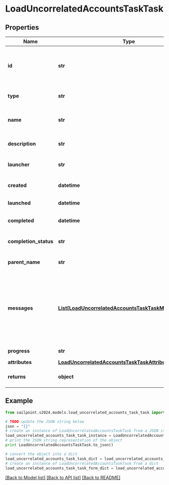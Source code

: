 # LoadUncorrelatedAccountsTaskTask


## Properties

Name | Type | Description | Notes
------------ | ------------- | ------------- | -------------
**id** | **str** | System-generated unique ID of the task this taskStatus represents | [optional] 
**type** | **str** | Type of task this task represents | [optional] 
**name** | **str** | The name of uncorrelated accounts process | [optional] 
**description** | **str** | The description of the task | [optional] 
**launcher** | **str** | The user who initiated the task | [optional] 
**created** | **datetime** | The Task creation date | [optional] 
**launched** | **datetime** | The task start date | [optional] 
**completed** | **datetime** | The task completion date | [optional] 
**completion_status** | **str** | Task completion status. | [optional] 
**parent_name** | **str** | Name of the parent task if exists. | [optional] 
**messages** | [**List[LoadUncorrelatedAccountsTaskTaskMessagesInner]**](LoadUncorrelatedAccountsTaskTaskMessagesInner.md) | List of the messages dedicated to the report.  From task definition perspective here usually should be warnings or errors. | [optional] 
**progress** | **str** | Current task state. | [optional] 
**attributes** | [**LoadUncorrelatedAccountsTaskTaskAttributes**](LoadUncorrelatedAccountsTaskTaskAttributes.md) |  | [optional] 
**returns** | **object** | Return values from the task | [optional] 

## Example

```python
from sailpoint.v2024.models.load_uncorrelated_accounts_task_task import LoadUncorrelatedAccountsTaskTask

# TODO update the JSON string below
json = "{}"
# create an instance of LoadUncorrelatedAccountsTaskTask from a JSON string
load_uncorrelated_accounts_task_task_instance = LoadUncorrelatedAccountsTaskTask.from_json(json)
# print the JSON string representation of the object
print LoadUncorrelatedAccountsTaskTask.to_json()

# convert the object into a dict
load_uncorrelated_accounts_task_task_dict = load_uncorrelated_accounts_task_task_instance.to_dict()
# create an instance of LoadUncorrelatedAccountsTaskTask from a dict
load_uncorrelated_accounts_task_task_form_dict = load_uncorrelated_accounts_task_task.from_dict(load_uncorrelated_accounts_task_task_dict)
```
[[Back to Model list]](../README.md#documentation-for-models) [[Back to API list]](../README.md#documentation-for-api-endpoints) [[Back to README]](../README.md)


